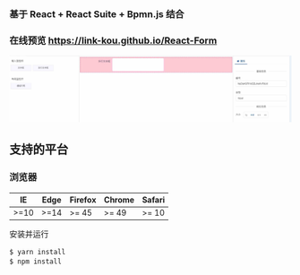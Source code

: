 ### 基于 React +  React Suite + Bpmn.js 结合

### 在线预览 https://link-kou.github.io/React-Form


<p align="center">
 <img src="https://raw.githubusercontent.com/Link-Kou/React-Form/master/image/2020-07-04_20-19-46.jpg" alt="React Suite logo">
</p>

## 支持的平台

### 浏览器

| IE   | Edge | Firefox | Chrome | Safari |
| ---- | ---- | ------- | ------ | ------ |
| >=10 | >=14 | >= 45   | >= 49  | >= 10  |


安装并运行

```bash
$ yarn install
$ npm install
```

